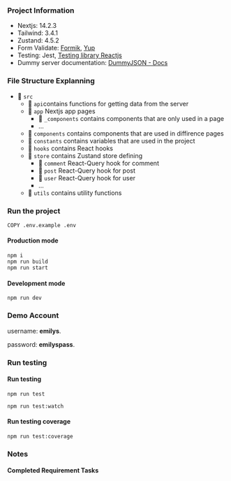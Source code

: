 ### Project Information 

- Nextjs: 14.2.3
- Tailwind: 3.4.1
- Zustand: 4.5.2
- Form Validate: [Formik](https://formik.org/docs/overview), [Yup](https://github.com/jquense/yup)
- Testing: Jest, [Testing library Reactjs](https://testing-library.com/docs)
- Dummy server documentation: [DummyJSON - Docs](https://dummyjson.com/docs)

### File Structure Explanning 

- 📁 `src`
  - 📁 `api`contains functions for getting data from the server
  - 📁 `app` Nextjs app pages
    - 📁 `_components` contains components that are only used in a page
    - ...
  - 📁 `components` contains components that are used in diffirence pages
  - 📁 `constants` contains variables that are used in the project
  - 📁 `hooks` contains React hooks
  - 📁 `store` contains Zustand store defining 
    - 📁 `comment` React-Query hook for comment
    - 📁 `post` React-Query hook for post
    - 📁 `user` React-Query hook for user
    - ...
  - 📁 `utils` contains utility functions

### Run the project

```
COPY .env.example .env
```

#### Production mode
```
npm i
npm run build
npm run start
```

#### Development mode
```
npm run dev
```

### Demo Account 

username: **emilys**.

password: **emilyspass**.

### Run testing 

#### Run testing 
```
npm run test

npm run test:watch
```

#### Run testing coverage
```
npm run test:coverage
```

### Notes

#### Completed Requirement Tasks

